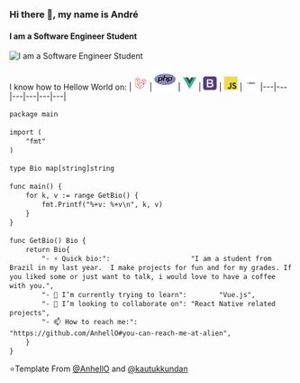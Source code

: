 ### Hi there 👋, my name is André
#### I am a Software Engineer Student
![I am a Software Engineer Student](https://drive.google.com/uc?export=view&id=1uBeUjmroa2auCMlqkSLVIkVf5pNeVzE7)

I know how to Hellow World on:
| [<img src="https://raw.githubusercontent.com/github/explore/80688e429a7d4ef2fca1e82350fe8e3517d3494d/topics/laravel/laravel.png" alt="Laravel" width="24">](https://laravel.com/) | [<img src="https://raw.githubusercontent.com/github/explore/80688e429a7d4ef2fca1e82350fe8e3517d3494d/topics/php/php.png" alt="php" width="38">](https://php.net/)  | [<img src="https://raw.githubusercontent.com/github/explore/80688e429a7d4ef2fca1e82350fe8e3517d3494d/topics/vue/vue.png" alt="Vue" width="24">](https://vuejs.org/)  |  [<img src="https://raw.githubusercontent.com/github/explore/80688e429a7d4ef2fca1e82350fe8e3517d3494d/topics/bootstrap/bootstrap.png" alt="Bootstrap" width="24">](https://getbootstrap.com/) |  [<img src="https://raw.githubusercontent.com/github/explore/80688e429a7d4ef2fca1e82350fe8e3517d3494d/topics/javascript/javascript.png" alt="jQuery" width="24">](https://jquery.com/) | [<img src="https://raw.githubusercontent.com/github/explore/80688e429a7d4ef2fca1e82350fe8e3517d3494d/topics/jquery/jquery.png" alt="jQuery" width="24">](https://jquery.com/)
|---|---|---|---|---|---|


```golang
package main

import (
	"fmt"
)

type Bio map[string]string

func main() {
	for k, v := range GetBio() {
		fmt.Printf("%+v: %+v\n", k, v)
	}
}

func GetBio() Bio {
	return Bio{
		"- ⚡ Quick bio:":                    "I am a student from Brazil in my last year.  I make projects for fun and for my grades. If you liked some or just want to talk, i would love to have a coffee with you.",
		"- 🌱 I’m currently trying to learn":        "Vue.js",
		"- 👯 I’m looking to collaborate on": "React Native related projects",
		"- 📫 How to reach me:":              "https://github.com/AnhellO#you-can-reach-me-at-alien",
	}
}
```
⭐️Template From [@AnhellO](https://github.com/AnhellO) and [@kautukkundan](https://github.com/kautukkundan)
